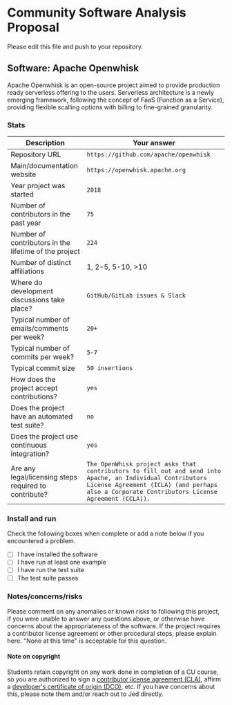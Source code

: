 # Community Software Analysis Proposal
Please edit this file and push to your repository.

## Software: Apache Openwhisk

Apache Openwhisk is an open-source project aimed to provide production ready serverless offering to the users. Serverless architecture is a newly emerging framework, following the concept of FaaS (Function as a Service), providing flexible scalling options with billing to fine-grained granularity. 

### Stats

| Description | Your answer |
|---------|-----------|
| Repository URL | `https://github.com/apache/openwhisk` |
| Main/documentation website |  `https://openwhisk.apache.org`  |
| Year project was started | `2018`  |
| Number of contributors in the past year | `75` |
| Number of contributors in the lifetime of the project | `224`  |
| Number of distinct affiliations | 1, 2-5, 5-10, >10 |
| Where do development discussions take place? | `GitHub/GitLab issues & Slack`  |
| Typical number of emails/comments per week? | `20+`  |
| Typical number of commits per week? | `5-7` |
| Typical commit size | `50 insertions` |
| How does the project accept contributions? | `yes`  |
| Does the project have an automated test suite? | `no` |
| Does the project use continuous integration? | `yes` |
| Are any legal/licensing steps required to contribute? | `The OpenWhisk project asks that contributors to fill out and send into Apache, an Individual Contributors License Agreement (ICLA) (and perhaps also a Corporate Contributors License Agreement (CCLA)).` |

### Install and run

Check the following boxes when complete or add a note below if you
encountered a problem.

- [ ] I have installed the software
- [ ] I have run at least one example
- [ ] I have run the test suite
- [ ] The test suite passes

### Notes/concerns/risks

Please comment on any anomalies or known risks to following this
project, if you were unable to answer any questions above, or
otherwise have concerns about the appropriateness of the software.  If
the project requires a contributor license agreement or other
procedural steps, please explain here.  "None at this time" is
acceptable for this question.

#### Note on copyright
Students retain copyright on any work done in completion of a CU
course, so you are authorized to sign a [contributor license
agreement (CLA)](https://en.wikipedia.org/wiki/Contributor_License_Agreement),
affirm a [developer's certificate of
origin (DCO)](https://en.wikipedia.org/wiki/Developer_Certificate_of_Origin),
etc.  If you have concerns about this, please note them and/or reach
out to Jed directly.
